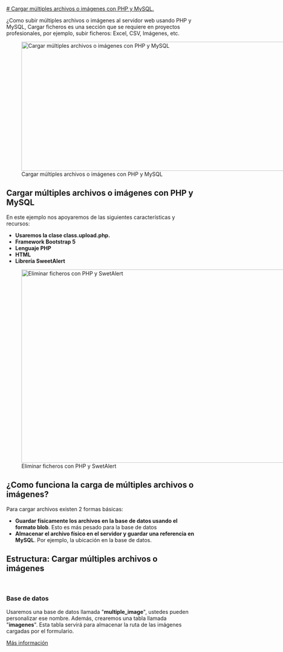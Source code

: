 <a href="https://baulphp.com/download/cargar-multiples-archivos-o-imagenes-con-php-y-mysql/"># Cargar múltiples archivos o imágenes con PHP y MySQL.</a>

<p> ¿Como subir múltiples archivos o imágenes al servidor web usando PHP y MySQL, Cargar ficheros es una sección que se requiere en proyectos profesionales, por ejemplo, subir ficheros: Excel, CSV, Imágenes, etc.</p>
<p><figure id="attachment_27837" aria-describedby="caption-attachment-27837" style="width: 722px" class="wp-caption alignnone"><img fetchpriority="high" decoding="async" src="https://baulphp.com/wp-content/uploads/2024/01/Cargar-multiples-archivos-o-imagenes-con-PHP-y-MySQL.jpg" alt="Cargar múltiples archivos o imágenes con PHP y MySQL" width="722" height="342" class="size-full wp-image-27837" srcset="https://baulphp.com/wp-content/uploads/2024/01/Cargar-multiples-archivos-o-imagenes-con-PHP-y-MySQL.jpg.webp 722w, https://baulphp.com/wp-content/uploads/2024/01/Cargar-multiples-archivos-o-imagenes-con-PHP-y-MySQL-300x142.jpg.webp 300w" sizes="(max-width: 722px) 100vw, 722px" /><figcaption id="caption-attachment-27837" class="wp-caption-text">Cargar múltiples archivos o imágenes con PHP y MySQL</figcaption></figure></p>
<h2>Cargar múltiples archivos o imágenes con PHP y MySQL</h2>
<p>En este ejemplo nos apoyaremos de las siguientes características y recursos:</p>
<ul>
<li><strong>Usaremos la clase class.upload.php.</strong></li>
<li><strong>Framework Bootstrap 5</strong></li>
<li><strong>Lenguaje PHP</strong></li>
<li><strong>HTML</strong></li>
<li><strong>Librería SweetAlert</strong></li>
</ul>
<p><figure id="attachment_27838" aria-describedby="caption-attachment-27838" style="width: 1135px" class="wp-caption alignnone"><img decoding="async" src="https://baulphp.com/wp-content/uploads/2024/01/Eliminar-ficheros-con-PHP-y-SwetAlert.jpg" alt="Eliminar ficheros con PHP y SwetAlert" width="1135" height="512" class="size-full wp-image-27838" srcset="https://baulphp.com/wp-content/uploads/2024/01/Eliminar-ficheros-con-PHP-y-SwetAlert.jpg.webp 1135w, https://baulphp.com/wp-content/uploads/2024/01/Eliminar-ficheros-con-PHP-y-SwetAlert-300x135.jpg.webp 300w, https://baulphp.com/wp-content/uploads/2024/01/Eliminar-ficheros-con-PHP-y-SwetAlert-1024x462.jpg.webp 1024w, https://baulphp.com/wp-content/uploads/2024/01/Eliminar-ficheros-con-PHP-y-SwetAlert-768x346.jpg.webp 768w" sizes="(max-width: 1135px) 100vw, 1135px" /><figcaption id="caption-attachment-27838" class="wp-caption-text">Eliminar ficheros con PHP y SwetAlert</figcaption></figure></p>
<h2>¿Como funciona la carga de múltiples archivos o imágenes?</h2>
<p>Para cargar archivos existen 2 formas básicas:</p>
<ul>
<li><strong>Guardar físicamente los archivos en la base de datos usando el formato blob</strong>. Esto es más pesado para la base de datos</li>
<li><strong>Almacenar el archivo físico en el servidor y guardar una referencia en MySQL</strong>. Por ejemplo, la ubicación en la base de datos.</li>
</ul>
<h2>Estructura: Cargar múltiples archivos o imágenes</h2>
<p>&nbsp;</p>
<h3><strong>Base de datos</strong></h3>
<p>Usaremos una base de datos llamada "<strong>multiple_image</strong>", ustedes pueden personalizar ese nombre. Además, crearemos una tabla llamada "<strong>imagenes</strong>". Esta tabla servirá para almacenar la ruta de las imágenes cargadas por el formulario.</p>

<a href="https://baulphp.com/download/cargar-multiples-archivos-o-imagenes-con-php-y-mysql/">Más información</a>
